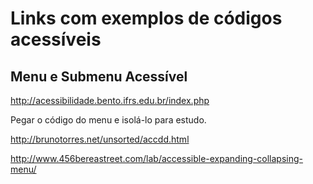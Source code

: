 # Links com exemplos de códigos acessíveis

## Menu e Submenu Acessível
http://acessibilidade.bento.ifrs.edu.br/index.php

Pegar o código do menu e isolá-lo para estudo.

http://brunotorres.net/unsorted/accdd.html 

http://www.456bereastreet.com/lab/accessible-expanding-collapsing-menu/
